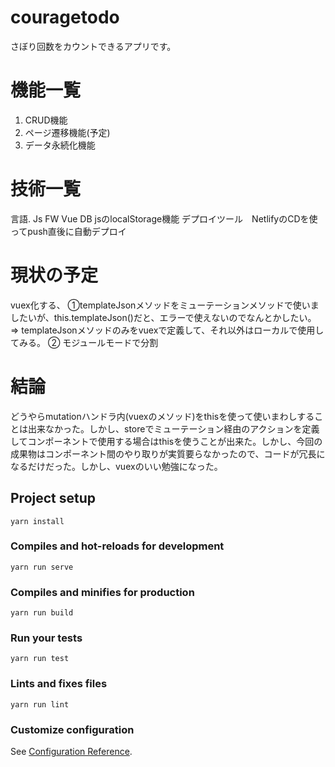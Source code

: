 # couragetodo
さぼり回数をカウントできるアプリです。

# 機能一覧
1. CRUD機能
2. ページ遷移機能(予定)
3. データ永続化機能
# 技術一覧
言語. Js
FW  Vue
DB jsのlocalStorage機能
デプロイツール　NetlifyのCDを使ってpush直後に自動デプロイ

# 現状の予定　
vuex化する、
➀templateJsonメソッドをミューテーションメソッドで使いましたいが、this.templateJson()だと、エラーで使えないのでなんとかしたい。
=> templateJsonメソッドのみをvuexで定義して、それ以外はローカルで使用してみる。
➁ モジュールモードで分割
# 結論
どうやらmutationハンドラ内(vuexのメソッド)をthisを使って使いまわしすることは出来なかった。しかし、storeでミューテーション経由のアクションを定義してコンポーネントで使用する場合はthisを使うことが出来た。しかし、今回の成果物はコンポーネント間のやり取りが実質要らなかったので、コードが冗長になるだけだった。しかし、vuexのいい勉強になった。

## Project setup
```
yarn install
```

### Compiles and hot-reloads for development
```
yarn run serve
```

### Compiles and minifies for production
```
yarn run build
```

### Run your tests
```
yarn run test
```

### Lints and fixes files
```
yarn run lint
```

### Customize configuration
See [Configuration Reference](https://cli.vuejs.org/config/).
